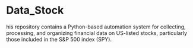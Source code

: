 # Data_Stock
his repository contains a Python-based automation system for collecting, processing, and organizing financial data on US-listed stocks, particularly those included in the S&amp;P 500 index (SPY).

